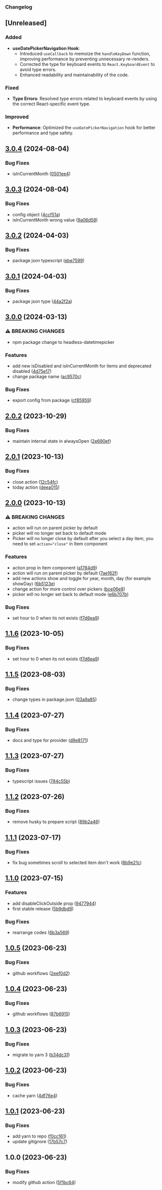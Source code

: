 ### Changelog

## [Unreleased]

### Added

- **useDatePickerNavigation Hook**:
  - Introduced `useCallback` to memoize the `handleKeyDown` function, improving performance by preventing unnecessary re-renders.
  - Corrected the type for keyboard events to `React.KeyboardEvent` to avoid type errors.
  - Enhanced readability and maintainability of the code.

### Fixed

- **Type Errors**: Resolved type errors related to keyboard events by using the correct React-specific event type.

### Improved

- **Performance**: Optimized the `useDatePickerNavigation` hook for better performance and type safety.

## [3.0.4](https://github.com/aliakbarazizi/headless-datepicker/compare/v3.0.3...v3.0.4) (2024-08-04)

### Bug Fixes

- isInCurrentMonth ([0501ee4](https://github.com/aliakbarazizi/headless-datepicker/commit/0501ee442eeb49b8aba0c64275ab70f9e8bca08d))

## [3.0.3](https://github.com/aliakbarazizi/headless-datepicker/compare/v3.0.2...v3.0.3) (2024-08-04)

### Bug Fixes

- config object ([4ccf51a](https://github.com/aliakbarazizi/headless-datepicker/commit/4ccf51a7ea6c3d891d98d4d9be5aa37287ff7d11))
- isInCurrentMonth wrong value ([9a06d58](https://github.com/aliakbarazizi/headless-datepicker/commit/9a06d58b94e5f2494a03e3e61bb5ce20e46a4f00))

## [3.0.2](https://github.com/aliakbarazizi/headless-datepicker/compare/v3.0.1...v3.0.2) (2024-04-03)

### Bug Fixes

- package json typescript ([ebe7599](https://github.com/aliakbarazizi/headless-datepicker/commit/ebe7599979d3417e45013c0ddaaf605690c29c1f))

## [3.0.1](https://github.com/aliakbarazizi/headless-datepicker/compare/v3.0.0...v3.0.1) (2024-04-03)

### Bug Fixes

- package json type ([44a2f2a](https://github.com/aliakbarazizi/headless-datepicker/commit/44a2f2a6b2975cc15208f2a29357271bc81fd706))

## [3.0.0](https://github.com/aliakbarazizi/headless-datepicker/compare/v2.0.2...v3.0.0) (2024-03-13)

### ⚠ BREAKING CHANGES

- npm package change to headless-datetimepicker

### Features

- add new isDisabled and isInCurrentMonth for items and deprecated disabled ([4d75e17](https://github.com/aliakbarazizi/headless-datepicker/commit/4d75e172a6bceafaf56838f4ca89273871860478))
- change package name ([ac9570c](https://github.com/aliakbarazizi/headless-datepicker/commit/ac9570c9d268fe167548e7e9c9d305a2e58bad8d))

### Bug Fixes

- export config from package ([cf85959](https://github.com/aliakbarazizi/headless-datepicker/commit/cf859597aa12252c67b81edf1cb5b8da385007ad))

## [2.0.2](https://github.com/aliakbarazizi/headless-datepicker/compare/v2.0.1...v2.0.2) (2023-10-29)

### Bug Fixes

- maintain internal state in alwaysOpen ([2e690ef](https://github.com/aliakbarazizi/headless-datepicker/commit/2e690ef71e858ed3e3ee369cf958028db75fcc72))

## [2.0.1](https://github.com/aliakbarazizi/headless-datepicker/compare/v2.0.0...v2.0.1) (2023-10-13)

### Bug Fixes

- close action ([12c54fc](https://github.com/aliakbarazizi/headless-datepicker/commit/12c54fcdbb479aa62643f7698fa0a6f606f3016d))
- today action ([deea015](https://github.com/aliakbarazizi/headless-datepicker/commit/deea01528ef364d686887c5a1a33863e3ca9542e))

## [2.0.0](https://github.com/aliakbarazizi/headless-datepicker/compare/v1.1.5...v2.0.0) (2023-10-13)

### ⚠ BREAKING CHANGES

- action will run on parent picker by default
- picker will no longer set back to default mode
- Picker will no longer close by default after you select a day item, you need to set `action="close"` in Item component

### Features

- action prop in Item component ([a1784d9](https://github.com/aliakbarazizi/headless-datepicker/commit/a1784d921504fcf24c2ed62860e65c07bb1f8775))
- action will run on parent picker by default ([7ae162f](https://github.com/aliakbarazizi/headless-datepicker/commit/7ae162fec1ca1558cafc40c1820525ee624ef3c6))
- add new actions show and toggle for year, month, day (for example showDay) ([6b5123e](https://github.com/aliakbarazizi/headless-datepicker/commit/6b5123ea77f5124c06cdb4308b99ae3742210e51))
- change action for more control over pickers ([bce06e8](https://github.com/aliakbarazizi/headless-datepicker/commit/bce06e81e8967eef8dd88dd27b4477a004983e17))
- picker will no longer set back to default mode ([e6b707b](https://github.com/aliakbarazizi/headless-datepicker/commit/e6b707b2bf32d3bfc7629ab00c1158ca4c1abf8a))

### Bug Fixes

- set hour to 0 when its not exists ([f7d6ea9](https://github.com/aliakbarazizi/headless-datepicker/commit/f7d6ea99a86b224a2ec5c68a359578e4cfba6fb9))

## [1.1.6](https://github.com/aliakbarazizi/headless-datepicker/compare/v1.1.5...v1.1.6) (2023-10-05)

### Bug Fixes

- set hour to 0 when its not exists ([f7d6ea9](https://github.com/aliakbarazizi/headless-datepicker/commit/f7d6ea99a86b224a2ec5c68a359578e4cfba6fb9))

## [1.1.5](https://github.com/aliakbarazizi/headless-datepicker/compare/v1.1.4...v1.1.5) (2023-08-03)

### Bug Fixes

- change types in package.json ([03a9a85](https://github.com/aliakbarazizi/headless-datepicker/commit/03a9a850a17924f5f9c2e2dbeb87f94e4fe97f76))

## [1.1.4](https://github.com/aliakbarazizi/headless-datepicker/compare/v1.1.3...v1.1.4) (2023-07-27)

### Bug Fixes

- docs and type for provider ([d9e8171](https://github.com/aliakbarazizi/headless-datepicker/commit/d9e8171bb4f7567957a80f60e1a5e63ae9b019ae))

## [1.1.3](https://github.com/aliakbarazizi/headless-datepicker/compare/v1.1.2...v1.1.3) (2023-07-27)

### Bug Fixes

- typescript issues ([784c55b](https://github.com/aliakbarazizi/headless-datepicker/commit/784c55bcde41d075c3403afc57aaec1df1c18f5e))

## [1.1.2](https://github.com/aliakbarazizi/headless-datepicker/compare/v1.1.1...v1.1.2) (2023-07-26)

### Bug Fixes

- remove husky to prepare script ([89b2a46](https://github.com/aliakbarazizi/headless-datepicker/commit/89b2a46aa3bed706c79f99dfe72c21b292181a6a))

## [1.1.1](https://github.com/aliakbarazizi/headless-datepicker/compare/v1.1.0...v1.1.1) (2023-07-17)

### Bug Fixes

- fix bug sometimes scroll to selected item don't work ([8b9e21c](https://github.com/aliakbarazizi/headless-datepicker/commit/8b9e21c062d7c0cc8bf3eb073844b26a0dd84fa5))

## [1.1.0](https://github.com/aliakbarazizi/headless-datepicker/compare/v1.0.5...v1.1.0) (2023-07-15)

### Features

- add disableClickOutside prop ([9477944](https://github.com/aliakbarazizi/headless-datepicker/commit/9477944656dba9fc6a4586442312c7f6d1de1d58))
- first stable release ([5b9dbd9](https://github.com/aliakbarazizi/headless-datepicker/commit/5b9dbd9c832d828d357e25cda0897a5bb871a9e6))

### Bug Fixes

- rearrange codes ([6b3a569](https://github.com/aliakbarazizi/headless-datepicker/commit/6b3a56991605b3f8e0f6515e66e1481f13856d2b))

## [1.0.5](https://github.com/aliakbarazizi/headless-datepicker/compare/v1.0.4...v1.0.5) (2023-06-23)

### Bug Fixes

- github workflows ([2eef0d2](https://github.com/aliakbarazizi/headless-datepicker/commit/2eef0d294311fee90e7207fc703a2188b7829615))

## [1.0.4](https://github.com/aliakbarazizi/headless-datepicker/compare/v1.0.3...v1.0.4) (2023-06-23)

### Bug Fixes

- github workflows ([87b6915](https://github.com/aliakbarazizi/headless-datepicker/commit/87b69157c20966fe80783d83a145bade34891d81))

## [1.0.3](https://github.com/aliakbarazizi/headless-datepicker/compare/v1.0.2...v1.0.3) (2023-06-23)

### Bug Fixes

- migrate to yarn 3 ([b34dc31](https://github.com/aliakbarazizi/headless-datepicker/commit/b34dc3175dc6725430debdfbd9c5e68047acf260))

## [1.0.2](https://github.com/aliakbarazizi/headless-datepicker/compare/v1.0.1...v1.0.2) (2023-06-23)

### Bug Fixes

- cache yarn ([4df76e4](https://github.com/aliakbarazizi/headless-datepicker/commit/4df76e4e8276ffc1f350aba260c515dceecc3760))

## [1.0.1](https://github.com/aliakbarazizi/headless-datepicker/compare/v1.0.0...v1.0.1) (2023-06-23)

### Bug Fixes

- add yarn to repo ([f0cc161](https://github.com/aliakbarazizi/headless-datepicker/commit/f0cc16162f0464ed17435d98def00ae9d753b97b))
- update gitignore ([17b57c7](https://github.com/aliakbarazizi/headless-datepicker/commit/17b57c74c69719fc8750638b5b2e23e49b428d4f))

## 1.0.0 (2023-06-23)

### Bug Fixes

- modify github action ([5f1bc64](https://github.com/aliakbarazizi/headless-datepicker/commit/5f1bc64363025bca49c7d9f9ae47dfcaea994afb))
